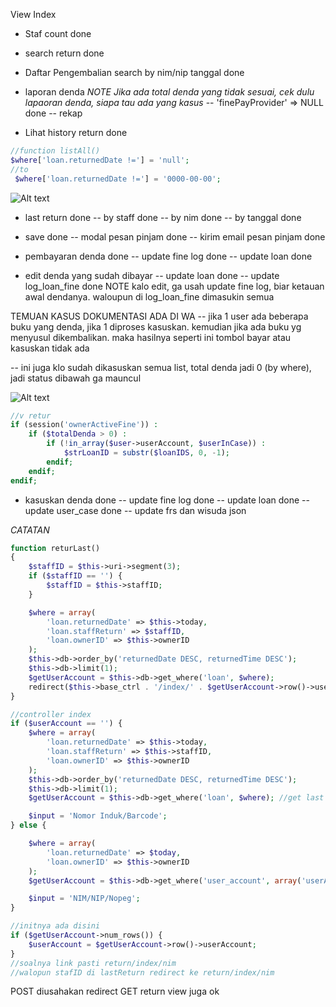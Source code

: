 View Index

- Staf count done

- search return done

- Daftar Pengembalian search by nim/nip tanggal done

- laporan denda
*NOTE Jika ada total denda yang tidak sesuai, cek dulu lapaoran denda, siapa tau ada yang kasus*
-- 'finePayProvider' => NULL done
-- rekap

- Lihat history return done
```php
//function listAll()
$where['loan.returnedDate !='] = 'null';
//to
 $where['loan.returnedDate !='] = '0000-00-00';
```
![Alt text](<WhatsApp Image 2023-12-22 at 13.44.55_1999dc50.jpg>)

- last return done
-- by staff done
-- by nim done
-- by tanggal done

- save done
-- modal pesan pinjam done
-- kirim email pesan pinjam done

- pembayaran denda done
-- update fine log done
-- update loan done

- edit denda yang sudah dibayar
-- update loan done
-- update log_loan_fine done
NOTE kalo edit, ga usah update fine log, biar ketauan awal dendanya. waloupun di log_loan_fine dimasukin semua

TEMUAN KASUS DOKUMENTASI ADA DI WA
-- jika 1 user ada beberapa buku yang denda, jika 1 diproses kasuskan. kemudian jika ada buku yg menyusul dikembalikan. maka hasilnya seperti ini tombol bayar atau kasuskan tidak ada

-- ini juga klo sudah dikasuskan semua list, total denda jadi 0 (by where), jadi status dibawah ga mauncul

![Alt text](image.png)
```php
//v retur
if (session('ownerActiveFine')) :
    if ($totalDenda > 0) :
        if (!in_array($user->userAccount, $userInCase)) :
            $strLoanID = substr($loanIDS, 0, -1);
        endif;
    endif;
endif;
```

- kasuskan denda done
-- update fine log done
-- update loan done
-- update user_case done
-- update frs dan wisuda json

*CATATAN*
```php
function returLast()
{
    $staffID = $this->uri->segment(3);
    if ($staffID == '') {
        $staffID = $this->staffID;
    }

    $where = array(
        'loan.returnedDate' => $this->today,
        'loan.staffReturn' => $staffID,
        'loan.ownerID' => $this->ownerID
    );
    $this->db->order_by('returnedDate DESC, returnedTime DESC');
    $this->db->limit(1);
    $getUserAccount = $this->db->get_where('loan', $where);
    redirect($this->base_ctrl . '/index/' . $getUserAccount->row()->userAccount);
}

//controller index
if ($userAccount == '') {
    $where = array(
        'loan.returnedDate' => $this->today,
        'loan.staffReturn' => $this->staffID,
        'loan.ownerID' => $this->ownerID
    );
    $this->db->order_by('returnedDate DESC, returnedTime DESC');
    $this->db->limit(1);
    $getUserAccount = $this->db->get_where('loan', $where); //get last user      

    $input = 'Nomor Induk/Barcode';
} else {

    $where = array(
        'loan.returnedDate' => $today,
        'loan.ownerID' => $this->ownerID
    );
    $getUserAccount = $this->db->get_where('user_account', array('userAccount' => $userAccount));  //get user custom

    $input = 'NIM/NIP/Nopeg';
}

//initnya ada disini
if ($getUserAccount->num_rows()) {
    $userAccount = $getUserAccount->row()->userAccount;
}
//soalnya link pasti return/index/nim
//walopun stafID di lastReturn redirect ke return/index/nim
```

POST diusahakan redirect
GET return view juga ok